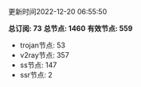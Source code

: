 更新时间2022-12-20 06:55:50

**总订阅: 73**
**总节点: 1460**
**有效节点: 559**
- trojan节点: 53
- v2ray节点: 357
- ss节点: 147
- ssr节点: 2
